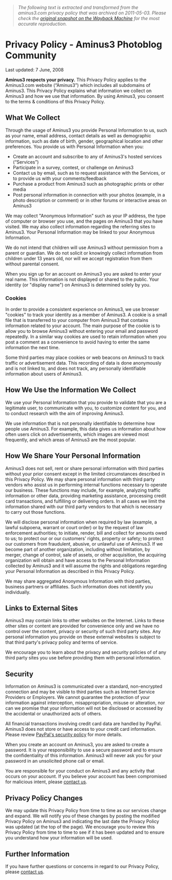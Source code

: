 > *The following text is extracted and transformed from the aminus3.com privacy policy that was archived on 2011-05-03. Please check the [original snapshot on the Wayback Machine](https://web.archive.org/web/20110503141716id_/http%3A//www.aminus3.com/privacy) for the most accurate reproduction.*

# Privacy Policy - Aminus3 Photoblog Community

Last updated: 7 June, 2008

**Aminus3 respects your privacy.** This Privacy Policy applies to the Aminus3.com website (“Aminus3”) which includes all subdomains of Aminus3. This Privacy Policy explains what information we collect on Aminus3 and how we use that information. By using Aminus3, you consent to the terms & conditions of this Privacy Policy.

## What We Collect

Through the usage of Aminus3 you provide Personal Information to us, such as your name, email address, contact details as well as demographic information, such as date of birth, gender, geographical location and other preferences. You provide us with Personal Information when you:

  * Create an account and subscribe to any of Aminus3's hosted services (“Services”)
  * Participate in a survey, contest, or challenge on Aminus3
  * Contact us by email, such as to request assistance with the Services, or to provide us with your comments/feedback
  * Purchase a product from Aminus3 such as photographic prints or other media
  * Post personal information in connection with your photos (example, in a photo description or comment) or in other forums or interactive areas on Aminus3



We may collect "Anonymous Information" such as your IP address, the type of computer or browser you use, and the pages on Aminus3 that you have visited. We may also collect information regarding the referring sites to Aminus3. Your Personal Information may be linked to your Anonymous Information.

We do not intend that children will use Aminus3 without permission from a parent or guardian. We do not solicit or knowingly collect information from children under 13 years old, nor will we accept registration from them without parental consent.

When you sign up for an account on Aminus3 you are asked to enter your real name. This information is not displayed or shared to the public. Your identity (or "display name") on Aminus3 is determined solely by you.

### Cookies

In order to provide a consistent experience on Aminus3, we use browser "cookies" to track your identity as a member of Aminus3. A cookie is a small file that is transferred to your computer from Aminus3 that contains information related to your account. The main purpose of the cookie is to allow you to browse Aminus3 without entering your email and password repeatedly. In a similar way cookies are used to retain information when you post a comment as a convenience to avoid having to enter the same information the next time.

Some third parties may place cookies or web beacons on Aminus3 to track traffic or advertisement data. This recording of data is done anonymously and is not linked to, and does not track, any personally identifiable information about users of Aminus3.

## How We Use the Information We Collect

We use your Personal Information that you provide to validate that you are a legitimate user, to communicate with you, to customize content for you, and to conduct research with the aim of improving Aminus3.

We use information that is not personally identifiable to determine how people use Aminus3. For example, this data gives us information about how often users click on advertisements, which images are viewed most frequently, and which areas of Aminus3 are the most popular.

## How We Share Your Personal Information

Aminus3 does not sell, rent or share personal information with third parties without your prior consent except in the limited circumstances described in this Privacy Policy. We may share personal information with third party vendors who assist us in performing internal functions necessary to operate our business. These functions may include, for example, analyzing traffic information or other data, providing marketing assistance, processing credit card transactions, and fulfilling or delivering orders. In all cases we limit the information shared with our third party vendors to that which is necessary to carry out those functions.

We will disclose personal information when required by law (example, a lawful subpoena, warrant or court order) or by the request of law enforcement authorities; to initiate, render, bill and collect for amounts owed to us; to protect our or our customers' rights, property or safety; to protect our customers from fraudulent, abusive, or unlawful use of Aminus3. If we become part of another organization, including without limitation, by merger, change of control, sale of assets, or other acquisition, the acquiring organization will obtain and have access to the Personal Information collected by Aminus3 and it will assume the rights and obligations regarding your Personal Information as described in this Privacy Policy.

We may share aggregated Anonymous Information with third parties, business partners or affiliates. Such information does not identify you individually.

## Links to External Sites

Aminus3 may contain links to other websites on the Internet. Links to these other sites or content are provided for convenience only and we have no control over the content, privacy or security of such third party sites. Any personal information you provide on these external websites is subject to that third party's privacy policy and terms of service.

We encourage you to learn about the privacy and security policies of of any third party sites you use before providing them with personal information.

## Security

Information on Aminus3 is communicated over a standard, non-encrypted connection and may be visible to third parties such as Internet Service Providers or Employers. We cannot guarantee the protection of your information against interception, misappropriation, misuse or alteration, nor can we promise that your information will not be disclosed or accessed by the accidental or unauthorized acts of others.

All financial transactions involving credit card data are handled by PayPal. Aminus3 does not store or have access to your credit card information. Please review [PayPal's security policy](http://www.paypal.com/cgi-bin/webscr?cmd=p/gen/security-main-outside) for more details.

When you create an account on Aminus3, you are asked to create a password. It is your responsibility to use a secure password and to ensure the confidentiality of this information. Aminus3 will never ask you for your password in an unsolicited phone call or email.

You are responsible for your conduct on Aminus3 and any activity that occurs on your account. If you believe your account has been compromised for malicious intent, please [contact us](https://web.archive.org/contact/).

## Privacy Policy Changes

We may update this Privacy Policy from time to time as our services change and expand. We will notify you of these changes by posting the modified Privacy Policy on Aminus3 and indicating the last date the Privacy Policy was updated (at the top of the page). We encourage you to review this Privacy Policy from time to time to see if it has been updated and to ensure you understand how your information will be used.

## Further Information

If you have further questions or concerns in regard to our Privacy Policy, please [contact us](https://web.archive.org/contact/).
